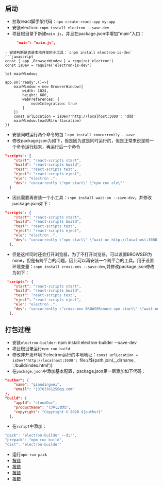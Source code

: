 ## 启动

- 拉取react脚手架代码：`npx create-react-app my-app`
- 安装electron: `cnpm install electron --save-dev`
- 项目根目录下新建`main.js`，并且在package.json中增加"main"入口：
  ```json
    "main": "main.js",
```
- 安装判断是否是本地开发的小工具：`cnpm install electron-is-dev`
```javascript
const { app ,BrowserWindow } = require('electron')
const isDev = require('electron-is-dev')

let mainWindow;

app.on('ready',()=>{
    mainWindow = new BrowserWindow({
        width: 1024,
        height: 680,
        webPreferences: {
            nodeIntegration: true
        }
    })
    const urlLocation = isDev?'http://localhost:3000': 'ddd'
    mainWindow.loadURL(urlLocation)
})
```
- 安装同时运行两个命令的包：`npm install concurrently --save`
- 修改package.json为如下，但是因为这是同时运行的，但是正常来说是前一个命令运行起来，再运行后一个命令
```json
"scripts": {
    "start": "react-scripts start",
    "build": "react-scripts build",
    "test": "react-scripts test",
    "eject": "react-scripts eject",
    "ele": "electron .",
    "dev": "concurrently \"npm start\" \"npm run ele\""
  }
```
- 因此需要再安装一个小工具：`cnpm install wait-on --save-dev`。并修改package.json如下：
```json
"scripts": {
    "start": "react-scripts start",
    "build": "react-scripts build",
    "test": "react-scripts test",
    "eject": "react-scripts eject",
    "ele": "electron .",
    "dev": "concurrently \"npm start\" \"wait-on http://localhost:3000 && electron .\""
  },
```
- 但是这样同时还会打开浏览器，为了不打开浏览器，可以设置BROWSER为none，但是有跨平台的问题，因此可以再安装一个跨平台的工具，用于设置环境变量：`cnpm install cross-env --save-dev`,并修改package.json修改为如下：
```json
 "scripts": {
    "start": "react-scripts start",
    "build": "react-scripts build",
    "test": "react-scripts test",
    "eject": "react-scripts eject",
    "ele": "electron .",
    "dev": "concurrently \"cross-env BROWSER=none npm start\" \"wait-on http://localhost:3000 && electron .\""
  },
```
## 打包过程

- 安装`electron-builder`: npm install electron-builder --save-dev
- 项目根目录运行`npm run build`
- 修改非开发环境下electron运行的本地地址：`const urlLocation = isDev?'http://localhost:3000': `file://${path.join(__dirname, './build/index.html')}` `
- 在`package.json`中添加基本配置，package.json第一层添加如下代码：
```json
"author": {
    "name": "qiandingwei",
    "email": "1370336125@qq.com"
},
"build": {
    "appId": "cloudDoc",
    "productName": "七牛云文档",
    "copyright": "Copyright © 2020 ${author}"
  },
```
- 在`script`中添加：
```javascript
"pack": "electron-builder --dir",
"prepack": "npm run build",
"dist": "electron-builder"
```
- 运行`npm run pack`
- [报错](https://blog.csdn.net/weixin_42826294/article/details/113590638)
- [报错](https://blog.csdn.net/weixin_42826294/article/details/113592301)
- [报错](https://blog.csdn.net/weixin_42826294/article/details/113595030)
- [报错](https://blog.csdn.net/weixin_42826294/article/details/113595862)